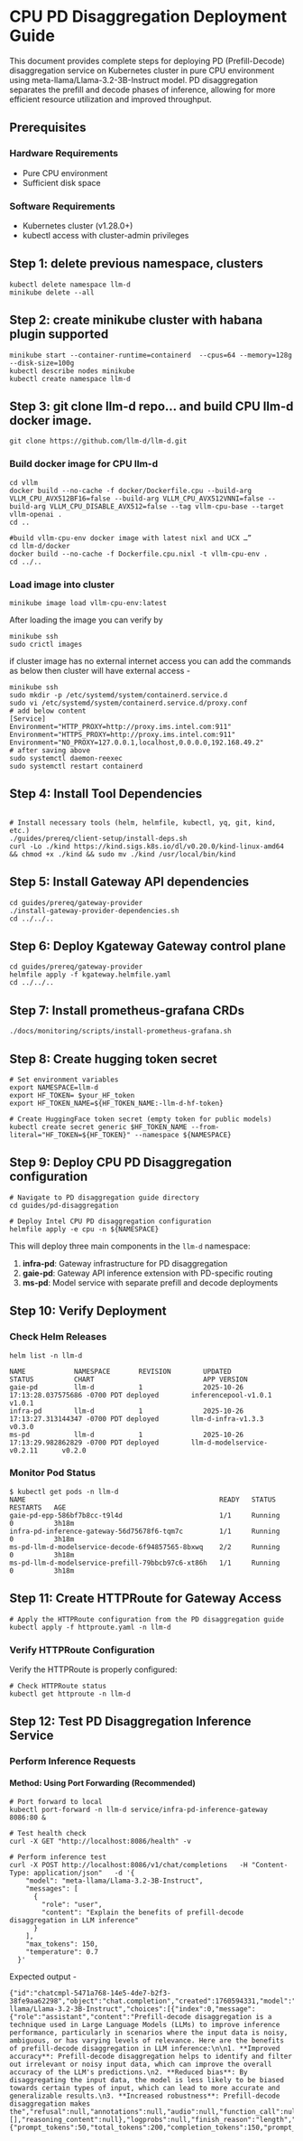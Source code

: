 # CPU PD Disaggregation Deployment Guide
This document provides complete steps for deploying PD (Prefill-Decode) disaggregation service on Kubernetes cluster in pure CPU environment using meta-llama/Llama-3.2-3B-Instruct model. PD disaggregation separates the prefill and decode phases of inference, allowing for more efficient resource utilization and improved throughput.

## Prerequisites
### Hardware Requirements
* Pure CPU environment
* Sufficient disk space

### Software Requirements
* Kubernetes cluster (v1.28.0+)
* kubectl access with cluster-admin privileges

## Step 1: delete previous namespace, clusters
```shell
kubectl delete namespace llm-d
minikube delete --all
```

## Step 2: create minikube cluster with habana plugin supported
```shell
minikube start --container-runtime=containerd  --cpus=64 --memory=128g --disk-size=100g
kubectl describe nodes minikube
kubectl create namespace llm-d
```

## Step 3: git clone llm-d repo… and build CPU llm-d docker image. 
```shell
git clone https://github.com/llm-d/llm-d.git
```

### Build docker image for CPU llm-d
```shell
cd vllm
docker build --no-cache -f docker/Dockerfile.cpu --build-arg VLLM_CPU_AVX512BF16=false --build-arg VLLM_CPU_AVX512VNNI=false --build-arg VLLM_CPU_DISABLE_AVX512=false --tag vllm-cpu-base --target vllm-openai .
cd ..

#build vllm-cpu-env docker image with latest nixl and UCX …”
cd llm-d/docker
docker build --no-cache -f Dockerfile.cpu.nixl -t vllm-cpu-env .
cd ../..
```

### Load image into cluster
```shell
minikube image load vllm-cpu-env:latest
```
After loading the image you can verify by
```shell
minikube ssh
sudo crictl images
```
if cluster image has no external internet access you can add the commands as below then cluster will have external access -

```shell
minikube ssh
sudo mkdir -p /etc/systemd/system/containerd.service.d
sudo vi /etc/systemd/system/containerd.service.d/proxy.conf
# add below content
[Service]
Environment="HTTP_PROXY=http://proxy.ims.intel.com:911"
Environment="HTTPS_PROXY=http://proxy.ims.intel.com:911"
Environment="NO_PROXY=127.0.0.1,localhost,0.0.0.0,192.168.49.2"
# after saving above
sudo systemctl daemon-reexec
sudo systemctl restart containerd
```



## Step 4: Install Tool Dependencies
```shell

# Install necessary tools (helm, helmfile, kubectl, yq, git, kind, etc.)
./guides/prereq/client-setup/install-deps.sh
curl -Lo ./kind https://kind.sigs.k8s.io/dl/v0.20.0/kind-linux-amd64 && chmod +x ./kind && sudo mv ./kind /usr/local/bin/kind
```


## Step 5: Install Gateway API dependencies
```shell
cd guides/prereq/gateway-provider
./install-gateway-provider-dependencies.sh
cd ../../..
```


## Step 6: Deploy Kgateway Gateway control plane
```shell
cd guides/prereq/gateway-provider
helmfile apply -f kgateway.helmfile.yaml
cd ../../..
```

## Step 7: Install prometheus-grafana CRDs
```shell
./docs/monitoring/scripts/install-prometheus-grafana.sh
```


## Step 8: Create hugging token secret
```shell
# Set environment variables
export NAMESPACE=llm-d
export HF_TOKEN= $your_HF_token 
export HF_TOKEN_NAME=${HF_TOKEN_NAME:-llm-d-hf-token}

# Create HuggingFace token secret (empty token for public models)
kubectl create secret generic $HF_TOKEN_NAME --from-literal="HF_TOKEN=${HF_TOKEN}" --namespace ${NAMESPACE}
```

## Step 9: Deploy CPU PD Disaggregation configuration

```shell
# Navigate to PD disaggregation guide directory
cd guides/pd-disaggregation

# Deploy Intel CPU PD disaggregation configuration
helmfile apply -e cpu -n ${NAMESPACE}
```

This will deploy three main components in the `llm-d` namespace:

1. **infra-pd**: Gateway infrastructure for PD disaggregation
2. **gaie-pd**: Gateway API inference extension with PD-specific routing
3. **ms-pd**: Model service with separate prefill and decode deployments


## Step 10: Verify Deployment
### Check Helm Releases
```shell
helm list -n llm-d

NAME            NAMESPACE       REVISION        UPDATED                                 STATUS          CHART                           APP VERSION
gaie-pd         llm-d           1               2025-10-26 17:13:28.037575686 -0700 PDT deployed        inferencepool-v1.0.1            v1.0.1
infra-pd        llm-d           1               2025-10-26 17:13:27.313144347 -0700 PDT deployed        llm-d-infra-v1.3.3              v0.3.0
ms-pd           llm-d           1               2025-10-26 17:13:29.982862829 -0700 PDT deployed        llm-d-modelservice-v0.2.11      v0.2.0

```

### Monitor Pod Status
```shell
$ kubectl get pods -n llm-d
NAME                                                READY   STATUS    RESTARTS   AGE
gaie-pd-epp-586bf7b8cc-t9l4d                        1/1     Running   0          3h18m
infra-pd-inference-gateway-56d75678f6-tqm7c         1/1     Running   0          3h18m
ms-pd-llm-d-modelservice-decode-6f94857565-8bxwq    2/2     Running   0          3h18m
ms-pd-llm-d-modelservice-prefill-79bbcb97c6-xt86h   1/1     Running   0          3h18m

```

## Step 11: Create HTTPRoute for Gateway Access

```shell
# Apply the HTTPRoute configuration from the PD disaggregation guide
kubectl apply -f httproute.yaml -n llm-d
```

### Verify HTTPRoute Configuration
Verify the HTTPRoute is properly configured:

```shell
# Check HTTPRoute status
kubectl get httproute -n llm-d
```


## Step 12: Test PD Disaggregation Inference Service

### Perform Inference Requests
#### Method: Using Port Forwarding (Recommended)
```shell
# Port forward to local
kubectl port-forward -n llm-d service/infra-pd-inference-gateway 8086:80 &

# Test health check
curl -X GET "http://localhost:8086/health" -v

# Perform inference test
curl -X POST http://localhost:8086/v1/chat/completions   -H "Content-Type: application/json"   -d '{
    "model": "meta-llama/Llama-3.2-3B-Instruct",
    "messages": [
      {
        "role": "user",
        "content": "Explain the benefits of prefill-decode disaggregation in LLM inference"
      }
    ],
    "max_tokens": 150,
    "temperature": 0.7
  }'

```
Expected output -

```shell
{"id":"chatcmpl-5471a768-14e5-4de7-b2f3-38fe9aa62298","object":"chat.completion","created":1760594331,"model":"meta-llama/Llama-3.2-3B-Instruct","choices":[{"index":0,"message":{"role":"assistant","content":"Prefill-decode disaggregation is a technique used in Large Language Models (LLMs) to improve inference performance, particularly in scenarios where the input data is noisy, ambiguous, or has varying levels of relevance. Here are the benefits of prefill-decode disaggregation in LLM inference:\n\n1. **Improved accuracy**: Prefill-decode disaggregation helps to identify and filter out irrelevant or noisy input data, which can improve the overall accuracy of the LLM's predictions.\n2. **Reduced bias**: By disaggregating the input data, the model is less likely to be biased towards certain types of input, which can lead to more accurate and generalizable results.\n3. **Increased robustness**: Prefill-decode disaggregation makes the","refusal":null,"annotations":null,"audio":null,"function_call":null,"tool_calls":[],"reasoning_content":null},"logprobs":null,"finish_reason":"length","stop_reason":null,"token_ids":null}],"service_tier":null,"system_fingerprint":null,"usage":{"prompt_tokens":50,"total_tokens":200,"completion_tokens":150,"prompt_tokens_details":null},"prompt_logprobs":null,"prompt_token_ids":null,"kv_transfer_params":null}
```
